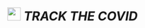 <img width="30"  src="https://github.com/deepthiinduri/TRACK_THE_COVID/blob/main/Images/coronavirus_image_UXL_icon.ico">  **_TRACK THE COVID_**
======


